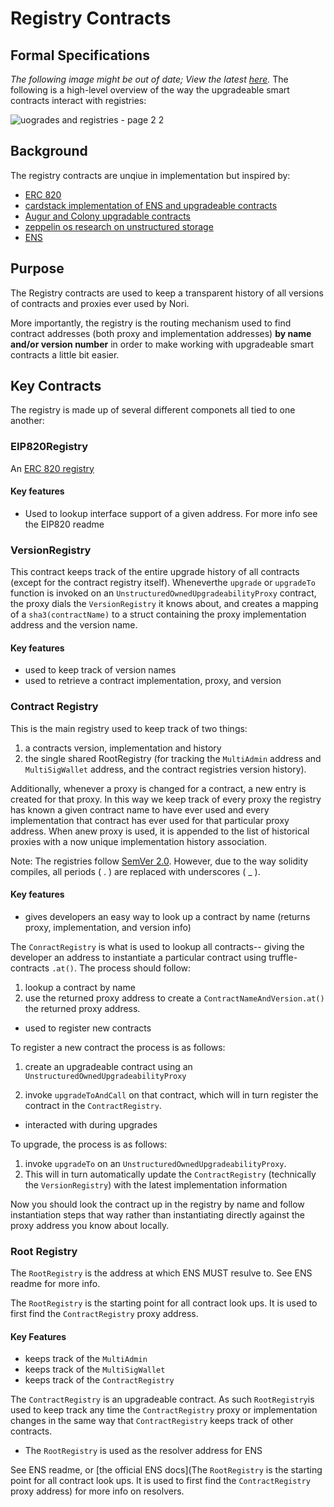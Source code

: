 # Registry Contracts

## Formal Specifications

_The following image might be out of date; View the latest [here](https://www.lucidchart.com/documents/view/e8debb56-b202-4c22-a219-9abfa6cd3656)._ The following is a high-level overview of the way the upgradeable smart contracts interact with registries:

![uogrades and registries - page 2 2](https://user-images.githubusercontent.com/18407013/43371944-eb9f2a3c-934f-11e8-85c6-a664a1f6076b.png)

## Background

The registry contracts are unqiue in implementation but inspired by:

- [ERC 820](https://github.com/ethereum/EIPs/issues/820)
- [cardstack implementation of ENS and upgradeable contracts](https://medium.com/cardstack/upgradable-contracts-in-solidity-d5af87f0f913)
- [Augur and Colony upgradable contracts](a://medium.com/@asselstine/contract-storage-and-upgrade-in-augur-and-colony-d34ddf1a62d9)
- [zeppelin os research on unstructured storage](https://github.com/zeppelinos/labs/tree/master/upgradeability_using_unstructured_storage)
- [ENS](https://docs.ens.domains/en/latest/)

## Purpose

The Registry contracts are used to keep a transparent history of all versions of contracts and proxies ever used by Nori.

More importantly, the registry is the routing mechanism used to find contract addresses (both proxy and implementation addresses) **by name and/or version number** in order to make working with upgradeable smart contracts a little bit easier.

## Key Contracts

The registry is made up of several different componets all tied to one another:

### EIP820Registry

An [ERC 820 registry](https://github.com/ethereum/EIPs/issues/820)

#### Key features

- Used to lookup interface support of a given address. For more info see the EIP820 readme

### VersionRegistry

This contract keeps track of the entire upgrade history of all contracts (except for the contract registry itself). Wheneverthe `upgrade` or `upgradeTo` function is invoked on an `UnstructuredOwnedUpgradeabilityProxy` contract, the proxy dials the `VersionRegistry` it knows about, and creates a mapping of a `sha3(contractName)` to a struct containing the proxy implementation address and the version name.

#### Key features

- used to keep track of version names
- used to retrieve a contract implementation, proxy, and version

### Contract Registry

This is the main registry used to keep track of two things:

1.  a contracts version, implementation and history
2.  the single shared RootRegistry (for tracking the `MultiAdmin` address and `MultiSigWallet` address, and the contract registries version history).

Additionally, whenever a proxy is changed for a contract, a new entry is created for that proxy. In this way we keep track of every proxy the registry has known a given contract name to have ever used and every implementation that contract has ever used for that particular proxy address. When anew proxy is used, it is appended to the list of historical proxies with a now unique implementation history association.

Note: The registries follow [SemVer 2.0](https://semver.org). However, due to the way solidity compiles, all periods ( . ) are replaced with underscores ( \_ ).

#### Key features

- gives developers an easy way to look up a contract by name (returns proxy, implementation, and version info)

The `ConractRegistry` is what is used to lookup all contracts-- giving the developer an address to instantiate a particular contract using truffle-contracts `.at()`. The process should follow:

1.  lookup a contract by name
2.  use the returned proxy address to create a `ContractNameAndVersion.at()` the returned proxy address.

- used to register new contracts

To register a new contract the process is as follows:

1.  create an upgradeable contract using an `UnstructuredOwnedUpgradeabilityProxy`

2.  invoke `upgradeToAndCall` on that contract, which will in turn register the contract in the `ContractRegistry`.

- interacted with during upgrades

To upgrade, the process is as follows:

1.  invoke `upgradeTo` on an `UnstructuredOwnedUpgradeabilityProxy`.
2.  This will in turn automatically update the `ContractRegistry` (technically the `VersionRegistry`) with the latest implementation information

Now you should look the contract up in the registry by name and follow instantiation steps that way rather than instantiating directly against the proxy address you know about locally.

### Root Registry

The `RootRegistry` is the address at which ENS MUST resulve to. See ENS readme for more info.

The `RootRegistry` is the starting point for all contract look ups. It is used to first find the `ContractRegistry` proxy address.

#### Key Features

- keeps track of the `MultiAdmin`
- keeps track of the `MultiSigWallet`
- keeps track of the `ContractRegistry`

The `ContractRegistry` is an upgradeable contract. As such `RootRegistry`is used to keep track any time the `ContractRegistry` proxy or implementation changes in the same way that `ContractRegistry` keeps track of other contracts.

- The `RootRegistry` is used as the resolver address for ENS

See ENS readme, or [the official ENS docs](The `RootRegistry` is the starting point for all contract look ups. It is used to first find the `ContractRegistry` proxy address) for more info on resolvers.

